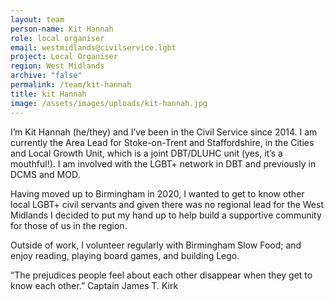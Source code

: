 ```yaml
---
layout: team
person-name: Kit Hannah
role: local organiser
email: westmidlands@civilservice.lgbt
project: Local Organiser
region: West Midlands
archive: "false"
permalink: /team/kit-hannah
title: kit Hannah
image: /assets/images/uploads/kit-hannah.jpg
---
```


I’m Kit Hannah (he/they) and I’ve been in the Civil Service since 2014. I am currently the Area Lead for Stoke-on-Trent and Staffordshire, in the Cities and Local Growth Unit, which is a joint DBT/DLUHC unit (yes, it’s a mouthful!). I am involved with the LGBT+ network in DBT and previously in DCMS and MOD.
 
Having moved up to Birmingham in 2020, I wanted to get to know other local LGBT+ civil servants and given there was no regional lead for the West Midlands I decided to put my hand up to help build a supportive community for those of us in the region.
 
Outside of work, I volunteer regularly with Birmingham Slow Food; and enjoy reading, playing board games, and building Lego.
 
“The prejudices people feel about each other disappear when they get to know each other.” Captain James T. Kirk
